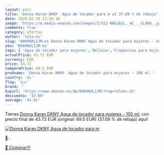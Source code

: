 ```yaml
---
layout: post
title: 'Donna Karan DKNY  Agua de tocador para m al 37.09 % de rebaja'
date: 2020-02-19 13:36:10
image: 'https://m.media-amazon.com/images/I/312-NAGiBjL._AC_._SL400_.jpg'
comments: true
category: ofertas
author: 'tole.es'
slug: 'B004NXLIJM-es Donna Karan DKNY Agua de tocador para mujeres - 100 ml.'
sku: 'B004NXLIJM-es'
tags: [ 'Agua de tocador para mujeres','Belleza','Fragancias para mujeres','Instrumentos de percusión para niños','Instrumentos musicales para niños','Juguetes','Juguetes y juegos','Perfumes y fragancias','Productos para el cuidado de la piel','Sets y juegos para el cuidado de la piel','agua','de','tocador', ]
actualPrice: 43.72 EUR
currency: EUR
price: 43.72
comparePrice: 69.5 EUR
prodname: 'Donna Karan DKNY  Agua de tocador para mujeres - 100 ml.'
country: 'es'
flag: '🇪🇸'
brand: ''
buyurl: 'https://www.amazon.es/dp/B004NXLIJM/?tag=tolees-21'
descuento: '37.09'
average: '41.81'
---
```


Tienes [Donna Karan DKNY  Agua de tocador para mujeres - 100 ml.](https://www.amazon.es/dp/B004NXLIJM/?tag=tolees-21) con precio final de  43.72 EUR (original: 69.5 EUR) (37.09 %  de rebaja) aqui!

[![Donna Karan DKNY  Agua de tocador para m](https://m.media-amazon.com/images/I/312-NAGiBjL._AC_._SL400_.jpg)](https://www.amazon.es/dp/B004NXLIJM/?tag=tolees-21)

🔎:


[🛒 Comprar!!!](https://www.amazon.es/dp/B004NXLIJM/?tag=tolees-21)
